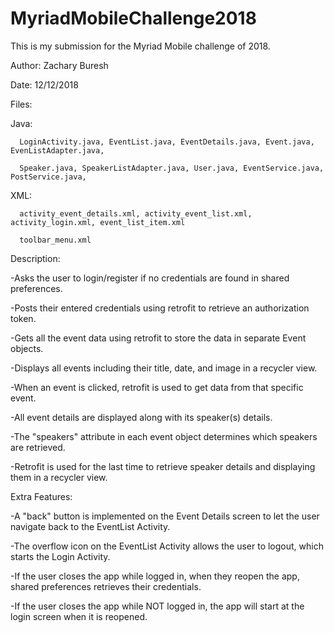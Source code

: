 # MyriadMobileChallenge2018
This is my submission for the Myriad Mobile challenge of 2018.

Author: Zachary Buresh

Date: 12/12/2018


Files:

  Java:
  
      LoginActivity.java, EventList.java, EventDetails.java, Event.java, EvenListAdapter.java,
      
      Speaker.java, SpeakerListAdapter.java, User.java, EventService.java, PostService.java,
      
  XML:
  
      activity_event_details.xml, activity_event_list.xml, activity_login.xml, event_list_item.xml
      
      toolbar_menu.xml   
      

Description:

  -Asks the user to login/register if no credentials are found in shared preferences.
  
  -Posts their entered credentials using retrofit to retrieve an authorization token.
  
  -Gets all the event data using retrofit to store the data in separate Event objects.
  
  -Displays all events including their title, date, and image in a recycler view.
  
  -When an event is clicked, retrofit is used to get data from that specific event.
  
  -All event details are displayed along with its speaker(s) details.
  
  -The "speakers" attribute in each event object determines which speakers are retrieved.
  
  -Retrofit is used for the last time to retrieve speaker details and displaying them in a recycler view.
  
Extra Features:

  -A "back" button is implemented on the Event Details screen to let the user navigate back to the EventList Activity.
  
  -The overflow icon on the EventList Activity allows the user to logout, which starts the Login Activity.
  
  -If the user closes the app while logged in, when they reopen the app, shared preferences retrieves their credentials.
  
  -If the user closes the app while NOT logged in, the app will start at the login screen when it is reopened.
